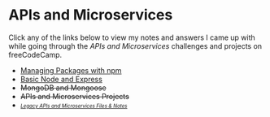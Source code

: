 # APIs and Microservices

Click any of the links below to view my notes and answers I came up with while going through the *APIs and Microservices* challenges and projects on freeCodeCamp.

- [Managing Packages with npm](https://github.com/Squibs/freeCodeCamp/tree/master/5.%20Apis%20and%20Microservices/1.%20Managing%20Packages%20with%20npm.md#managing-packages-with-npm)
- [Basic Node and Express](https://github.com/Squibs/freeCodeCamp/tree/master/5.%20Apis%20and%20Microservices/2.%20Basic%20Node%20and%20Express.md#basic-node-and-express)
- ~~MongoDB and Mongoose~~
- ~~APIs and Microservices Projects~~
- <span style="font-size: 0.7em">*[Legacy APIs and Microservices Files & Notes](https://github.com/Squibs/freeCodeCamp/tree/master/5.%20APIs%20and%20Microservices/Legacy%20APIs%20and%20Microservices%20Files%20%26%20Notes/json-apis-and-ajax)*</span>
